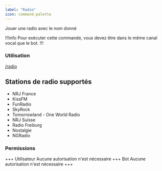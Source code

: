 ```yaml
---
label: "Radio"
icon: command-palette
---
```


Jouer une radio avec le nom donné

!!!info
Pour exécuter cette commande, vous devez être dans le même canal vocal que le bot.
!!!

### Utilisation

[/radio]()

## Stations de radio supportés
- NRJ France
- KissFM
- FunRadio
- SkyRock
- Tomorrowland - One World Radio
- NRJ Suisse
- Radio Freiburg
- Nostalgie 
- NGRadio

### Permissions

+++ Utilisateur
Aucune autorisation n'est nécessaire
+++ Bot
Aucune autorisation n'est nécessaire
+++